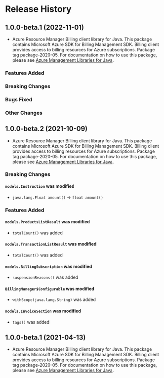 # Release History

## 1.0.0-beta.1 (2022-11-01)

- Azure Resource Manager Billing client library for Java. This package contains Microsoft Azure SDK for Billing Management SDK. Billing client provides access to billing resources for Azure subscriptions. Package tag package-2020-05. For documentation on how to use this package, please see [Azure Management Libraries for Java](https://aka.ms/azsdk/java/mgmt).

### Features Added

### Breaking Changes

### Bugs Fixed

### Other Changes

## 1.0.0-beta.2 (2021-10-09)

- Azure Resource Manager Billing client library for Java. This package contains Microsoft Azure SDK for Billing Management SDK. Billing client provides access to billing resources for Azure subscriptions. Package tag package-2020-05. For documentation on how to use this package, please see [Azure Management Libraries for Java](https://aka.ms/azsdk/java/mgmt).

### Breaking Changes

#### `models.Instruction` was modified

* `java.lang.Float amount()` -> `float amount()`

### Features Added

#### `models.ProductsListResult` was modified

* `totalCount()` was added

#### `models.TransactionListResult` was modified

* `totalCount()` was added

#### `models.BillingSubscription` was modified

* `suspensionReasons()` was added

#### `BillingManager$Configurable` was modified

* `withScope(java.lang.String)` was added

#### `models.InvoiceSection` was modified

* `tags()` was added

## 1.0.0-beta.1 (2021-04-13)

- Azure Resource Manager Billing client library for Java. This package contains Microsoft Azure SDK for Billing Management SDK. Billing client provides access to billing resources for Azure subscriptions. Package tag package-2020-05. For documentation on how to use this package, please see [Azure Management Libraries for Java](https://aka.ms/azsdk/java/mgmt).
